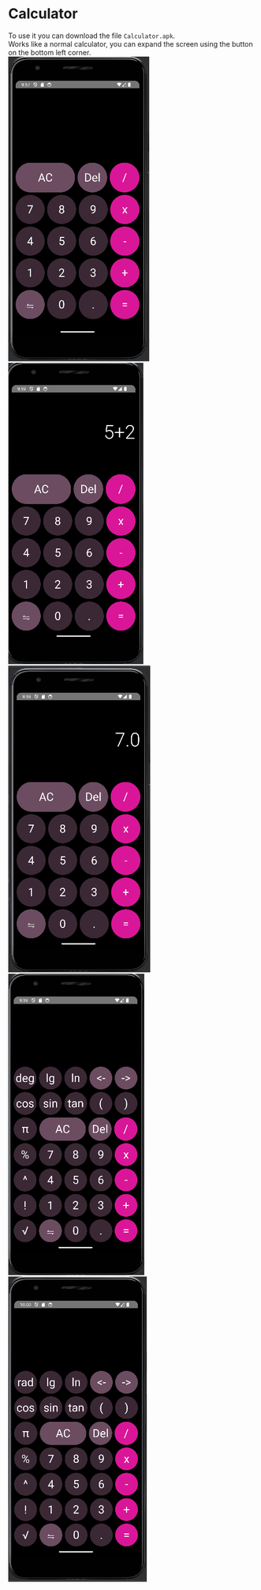 # Calculator
To use it you can download the file `Calculator.apk`.  
Works like a normal calculator, you can expand the screen using the button on the bottom left corner.  
![Alt text](Images/img01.PNG)  
![Alt text](Images/img02.PNG)  
![Alt text](Images/img03.PNG)  
![Alt text](Images/img04.PNG)  
![Alt text](Images/img05.PNG)  
